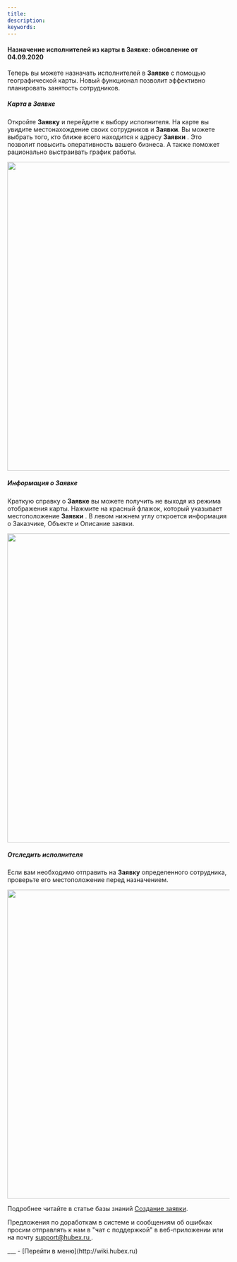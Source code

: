 ```yaml
---
title: 
description: 
keywords: 
---
```


#### Назначение исполнителей из карты в Заявке: обновление от 04.09.2020
<html>
<meta charset="utf-8">

</html>
<body>

<p>Теперь вы можете назначать исполнителей в <strong>Заявке</strong> с помощью географической карты. Новый функционал позволит эффективно планировать занятость сотрудников.</p>
<h5>Карта в Заявке</h5>
<p>Откройте <strong> Заявку</strong> и перейдите к выбору исполнителя. На карте вы увидите местонахождение своих сотрудников и <strong>Заявки</strong>. Вы можете выбрать того, кто ближе всего находится к адресу <strong> Заявки</strong> . Это позволит повысить оперативность вашего бизнеса. А также поможет рационально выстраивать график работы.</p>
<p><span style="font-weight: @ArticleID00;"><img style="display: block; margin-left: auto; margin-right: auto;" src="https://recordit.co/vo49Bw9aOe.gif" alt="" width="700" height="auto" /></span></p>
<h5>Информация о Заявке</h5>
<p>Краткую справку о <strong> Заявке</strong>  вы можете получить не выходя из режима отображения карты. Нажмите на красный флажок, который указывает местоположение <strong> Заявки</strong> . В левом нижнем углу откроется информация о Заказчике, Объекте и Описание заявки.</p>
<p><span style="font-weight: @ArticleID00;"><img style="display: block; margin-left: auto; margin-right: auto;" src="https://recordit.co/1z1FFunAfW.gif" alt="" width="700" height="auto" /></span></p>
<h5>Отследить исполнителя</h5>
<p>Если вам необходимо отправить на <strong> Заявку</strong>  определенного сотрудника, проверьте его местоположение перед назначением.</p>
<p><span style="font-weight: @ArticleID00;"><img style="display: block; margin-left: auto; margin-right: auto;" src="https://recordit.co/yj8b1n5pEo.gif" alt="" width="700" height="auto" /></span></p>

<p>Подробнее читайте в статье базы знаний <a href="https://wiki.hubex.ru/docs/FAQ/RU/user/CreatingTicket.html">Создание заявки</a>.</p>

<p>Предложения по доработкам в системе и сообщениям об ошибках просим отправлять к нам в "чат с поддержкой" в веб-приложении или на почту <a href="mailto:support@hubex.ru" target="_blank" rel="noopener"> support@hubex.ru </a>.</p>

</body>
___
- [Перейти в меню](http://wiki.hubex.ru)
